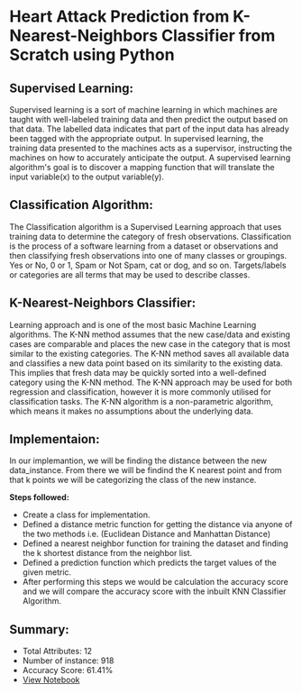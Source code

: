 # Heart Attack Prediction from K-Nearest-Neighbors Classifier from Scratch using Python

## Supervised Learning: 
Supervised learning is a sort of machine learning in which machines are taught with well-labeled training data and then predict the output based on that data. The labelled data indicates that part of the input data has already been tagged with the appropriate output. In supervised learning, the training data presented to the machines acts as a supervisor, instructing the machines on how to accurately anticipate the output. A supervised learning algorithm's goal is to discover a mapping function that will translate the input variable(x) to the output variable(y).

## Classification Algorithm: 
The Classification algorithm is a Supervised Learning approach that uses training data to determine the category of fresh observations. Classification is the process of a software learning from a dataset or observations and then classifying fresh observations into one of many classes or groupings. Yes or No, 0 or 1, Spam or Not Spam, cat or dog, and so on. Targets/labels or categories are all terms that may be used to describe classes.

## K-Nearest-Neighbors Classifier:
Learning approach and is one of the most basic Machine Learning algorithms. The K-NN method assumes that the new case/data and existing cases are comparable and places the new case in the category that is most similar to the existing categories. The K-NN method saves all available data and classifies a new data point based on its similarity to the existing data. This implies that fresh data may be quickly sorted into a well-defined category using the K-NN method. The K-NN approach may be used for both regression and classification, however it is more commonly utilised for classification tasks. The K-NN algorithm is a non-parametric algorithm, which means it makes no assumptions about the underlying data.

## Implementaion: 
In our implemantion, we will be finding the distance between the new data_instance. From there we will be findind the K nearest point and from that k points we will be categorizing the class of the new instance.

**Steps followed:** <br>
<ul>
    <li>Create a class for implementation.</li>
    <li>Defined a distance metric function for getting the distance via anyone of the two methods i.e. (Euclidean Distance and Manhattan Distance)</li>
    <li>Defined a nearest neighbor function for training the dataset and finding the k shortest distance from the neighbor list.</li>
    <li>Defined a prediction function which predicts the target values of the given metric.</li>
    <li>After performing this steps we would be calculation the accuracy score and we will compare the accuracy score with the inbuilt KNN Classifier Algorithm.</li>
</ul>

## Summary: 
<ul>
    <li>Total Attributes: 12</li>
    <li>Number of instance: 918</li>
    <li>Accuracy Score: 61.41%</li>
    <li><a href="https://github.com/kumarharsh13/K_Nearest_Neighbors_Classifier_from_Scratch_in_Python/blob/main/K_Nearest_Neighbors_Classifier_from_Scratch_in_Python.ipynb" target="_blank">View Notebook</a></li>
</ul>
